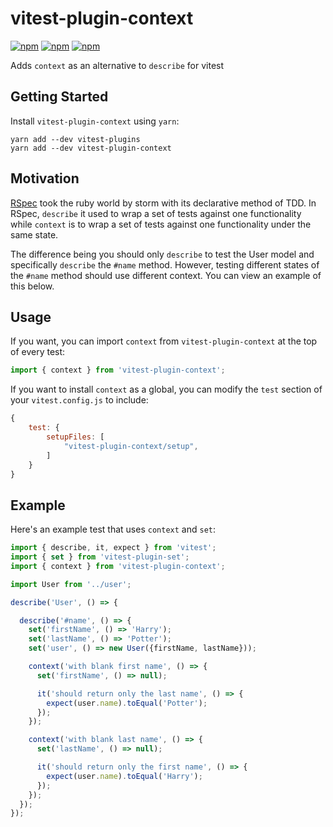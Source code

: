 # vitest-plugin-context

[![npm](https://img.shields.io/npm/v/vitest-plugin-context.svg)](https://www.npmjs.com/package/vitest-plugin-context)
[![npm](https://img.shields.io/npm/dt/vitest-plugin-context.svg)](https://www.npmjs.com/package/vitest-plugin-context)
[![npm](https://img.shields.io/npm/l/vitest-plugin-context.svg)](https://github.com/OutOfOrder/vitest-plugins/blob/master/LICENSE)

Adds `context` as an alternative to `describe` for vitest

## Getting Started

Install `vitest-plugin-context` using `yarn`:

```shell
yarn add --dev vitest-plugins
yarn add --dev vitest-plugin-context
```

## Motivation

[RSpec](http://rspec.info/) took the ruby world by storm with its declarative method of TDD. In RSpec, `describe` it used to wrap a set of tests against one functionality while `context` is to wrap a set of tests against one functionality under the same state.

The difference being you should only `describe` to test the User model and specifically `describe` the `#name` method. However, testing different states of the `#name` method should use different context. You can view an example of this below.

## Usage

If you want, you can import `context` from `vitest-plugin-context` at the top of every test:

```javascript
import { context } from 'vitest-plugin-context';
```

If you want to install `context` as a global, you can modify the `test` section of your `vitest.config.js` to include:

```javascript
{
    test: {
        setupFiles: [
            "vitest-plugin-context/setup",
        ]
    }
}
```

## Example

Here's an example test that uses `context` and `set`:

```javascript
import { describe, it, expect } from 'vitest';
import { set } from 'vitest-plugin-set';
import { context } from 'vitest-plugin-context';

import User from '../user';

describe('User', () => {

  describe('#name', () => {
    set('firstName', () => 'Harry');
    set('lastName', () => 'Potter');
    set('user', () => new User({firstName, lastName}));

    context('with blank first name', () => {
      set('firstName', () => null);

      it('should return only the last name', () => {
        expect(user.name).toEqual('Potter');
      });
    });

    context('with blank last name', () => {
      set('lastName', () => null);

      it('should return only the first name', () => {
        expect(user.name).toEqual('Harry');
      });
    });
  });
});
```
